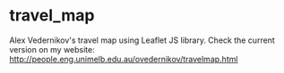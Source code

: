 # travel_map
Alex Vedernikov's travel map using Leaflet JS library.
Check the current version on my website: http://people.eng.unimelb.edu.au/ovedernikov/travelmap.html
